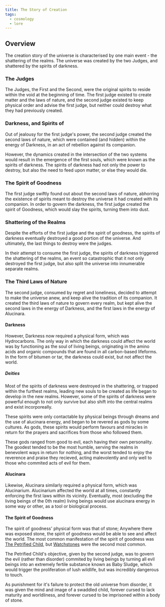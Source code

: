 ```yaml
---
title: The Story of Creation
tags:
  - cosmology
  - lore
---
```

## Overview
The creation story of the universe is characterised by one main event - the shattering of the realms. The universe was created by the two Judges, and shattered by the spirits of darkness.
### The Judges
The Judges, the First and the Second, were the original spirits to reside within the void at the beginning of time. The first judge existed to create matter and the laws of nature, and the second judge existed to keep physical order and advise the first judge, but neither could destroy what they had previously created.
### Darkness, and Spirits of
Out of jealousy for the first judge's power, the second judge created the second laws of nature, which were contained (and hidden) within the energy of Darkness, in an act of rebellion against its companion.

However, the dynamics created in the intersection of the two systems would result in the emergence of the first souls, which were known as the spirits of darkness. The spirits of darkness had not only the power to destroy, but also the need to feed upon matter, or else they would die.
### The Spirit of Goodness
The first judge swiftly found out about the second laws of nature, abhorring the existence of spirits meant to destroy the universe it had created with its companion. In order to govern the darkness, the first judge created the spirit of Goodness, which would slay the spirits, turning them into dust.
### Shattering of the Realms
Despite the efforts of the first judge and the spirit of goodness, the spirits of darkness eventually destroyed a good portion of the universe. And ultimately, the last things to destroy were the judges.

In their attempt to consume the first judge, the spirits of darkness triggered the shattering of the realms, an event so catastrophic that it not only destroyed the first judge, but also split the universe into innumerable separate realms.
### The Third Laws of Nature
The second judge, consumed by regret and loneliness, decided to attempt to make the universe anew, and keep alive the tradition of its companion. It created the third laws of nature to govern every realm, but kept alive the second laws in the energy of Darkness, and the first laws in the energy of Alucinara.
#### Darkness
However, Darkness now required a physical form, which was Hydrocarbons. The only way in which the darkness could affect the world was by functioning as the soul of living beings, originating in the amino acids and organic compounds that are found in all carbon-based lifeforms. In the form of bitumen or tar, the darkness could exist, but not affect the world.
##### Deities
Most of the spirits of darkness were destroyed in the shattering, or trapped within the furthest realms, leading new souls to be created as life began to develop in the new realms. However, some of the spirits of darkness were powerful enough to not only survive but also shift into the central realms and exist incorporeally.

These spirits were only contactable by physical beings through dreams and the use of alucinara energy, and began to be revered as gods by some cultures. As gods, these spirits would perform favours and miracles in return for the prayers and sacrifices from those who followed them.

These gods ranged from good to evil, each having their own personality. The goodest tended to be the most humble, serving the realms in benevolent ways in return for nothing, and the worst tended to enjoy the reverence and praise they recieved, acting malevolently and only well to those who commited acts of evil for them.
#### Alucinara
Likewise, Alucinara similarly required a physical form, which was Alucinarium. Alucinarium affected the world at all times, constantly enforcing the first laws within its vicinity. Eventually, most (excluding the living beings of the 0th realm) living beings would use alucinara energy in some way or other, as a tool or biological process.
#### The Spirit of Goodness
The spirit of goodness' physical form was that of stone; Anywhere there was exposed stone, the spirit of goodness would be able to see and affect the world. The most common manifestation of the spirit of goodness was [The Petrified Child](cosmology/deities/the-petrified-child.md), but [Watchstones](phenomena/watchstones.md) were the second most common.

The Petrified Child's objective, given by the second judge, was to govern the evil (rather than disorder) commited by living beings by turning all evil beings into an extremely fertile substance known as Baby Sludge, which would trigger the proliferation of lush wildlife, but was incredibly dangerous to touch.

As punishment for it's failure to protect the old universe from disorder, it was given the mind and image of a swaddled child, forever cursed to lack maturity and worldliness, and forever cursed to be imprisoned within a body of stone.
